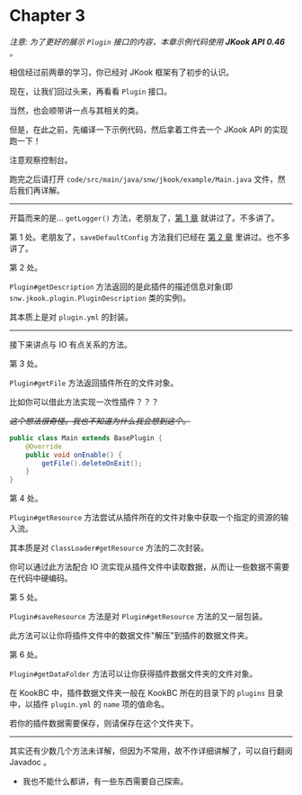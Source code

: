 # Chapter 3

_注意: 为了更好的展示 `Plugin` 接口的内容，本章示例代码使用 **JKook API 0.46** 。_

相信经过前两章的学习，你已经对 JKook 框架有了初步的认识。

现在，让我们回过头来，再看看 `Plugin` 接口。

当然，也会顺带讲一点与其相关的类。

但是，在此之前，先编译一下示例代码，然后拿着工件去一个 JKook API 的实现跑一下！

注意观察控制台。

跑完之后请打开 `code/src/main/java/snw/jkook/example/Main.java` 文件，然后我们再详解。

---

开篇而来的是... `getLogger()` 方法，老朋友了，[第 1 章](../ch_1/README.md) 就讲过了。不多讲了。

第 1 处。老朋友了，`saveDefaultConfig` 方法我们已经在 [第 2 章](../ch_2/README.md) 里讲过。也不多讲了。

第 2 处。

`Plugin#getDescription` 方法返回的是此插件的描述信息对象(即 `snw.jkook.plugin.PluginDescription` 类的实例)。

其本质上是对 `plugin.yml` 的封装。

---

接下来讲点与 IO 有点关系的方法。

第 3 处。

`Plugin#getFile` 方法返回插件所在的文件对象。

比如你可以借此方法实现一次性插件？？？

_~~这个想法很奇怪。我也不知道为什么我会想到这个。~~_

```java
public class Main extends BasePlugin {
    @Override
    public void onEnable() {
        getFile().deleteOnExit();
    }
}
```


第 4 处。

`Plugin#getResource` 方法尝试从插件所在的文件对象中获取一个指定的资源的输入流。

其本质是对 `ClassLoader#getResource` 方法的二次封装。

你可以通过此方法配合 IO 流实现从插件文件中读取数据，从而让一些数据不需要在代码中硬编码。

第 5 处。

`Plugin#saveResource` 方法是对 `Plugin#getResource` 方法的又一层包装。

此方法可以让你将插件文件中的数据文件"解压"到插件的数据文件夹。

第 6 处。

`Plugin#getDataFolder` 方法可以让你获得插件数据文件夹的文件对象。

在 KookBC 中，插件数据文件夹一般在 KookBC 所在的目录下的 `plugins` 目录中，以插件 `plugin.yml` 的 `name` 项的值命名。

若你的插件数据需要保存，则请保存在这个文件夹下。

---

其实还有少数几个方法未详解，但因为不常用，故不作详细讲解了，可以自行翻阅 Javadoc 。
* 我也不能什么都讲，有一些东西需要自己探索。
